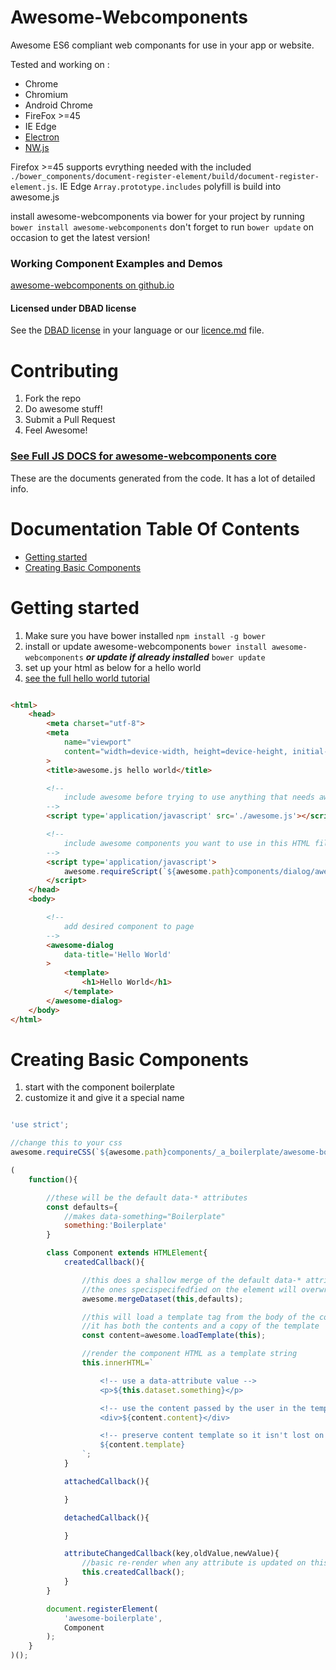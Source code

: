 # Awesome-Webcomponents

Awesome ES6 compliant web componants for use in your app or website.

Tested and working on :
* Chrome
* Chromium
* Android Chrome
* FireFox >=45
* IE Edge
* [Electron](http://electron.atom.io/)
* [NW.js](http://nwjs.io/)

Firefox >=45 supports evrything needed with the included ` ./bower_components/document-register-element/build/document-register-element.js `.
IE Edge ` Array.prototype.includes ` polyfill is build into awesome.js

install awesome-webcomponents via bower for your project by running ` bower install awesome-webcomponents ` don't forget to run ` bower update ` on occasion to get the latest version!

### Working Component Examples and Demos
[awesome-webcomponents on github.io](https://riaevangelist.github.io/awesome-webcomponents/)
#### Licensed under DBAD license
See the [DBAD license](https://github.com/philsturgeon/dbad) in your language or our [licence.md](https://github.com/RIAEvangelist/awesome-webcomponents/blob/master/LICENSE.md) file.

# Contributing
1. Fork the repo
2. Do awesome stuff!
3. Submit a Pull Request
4. Feel Awesome!

### [See Full JS DOCS for awesome-webcomponents core](https://github.com/RIAEvangelist/awesome-webcomponents/tree/master/docs/jsDocs)

These are the documents generated from the code. It has a lot of detailed info.

# Documentation Table Of Contents

- [Getting started]('#getting-started')
- [Creating Basic Components]('#creating-basic-components')

# Getting started

1. Make sure you have bower installed ` npm install -g bower `
1. install or update awesome-webcomponents ` bower install awesome-webcomponents ` ***or update if already installed*** ` bower update `
1. set up your html as below for a hello world
2. [see the full hello world tutorial](https://github.com/RIAEvangelist/awesome-webcomponents/tree/master/tutorials/001-awesome-hello-world)

```html

<html>
    <head>
        <meta charset="utf-8">
        <meta
            name="viewport"
            content="width=device-width, height=device-height, initial-scale=1.0, user-scalable=no, minimum-scale=1.0, maximum-scale=1.0"
        >
        <title>awesome.js hello world</title>

        <!--
            include awesome before trying to use anything that needs awesome
        -->
        <script type='application/javascript' src='./awesome.js'></script>

        <!--
            include awesome components you want to use in this HTML file
        -->
        <script type='application/javascript'>
            awesome.requireScript(`${awesome.path}components/dialog/awesome-dialog.js`);
        </script>
    </head>
    <body>

        <!--
            add desired component to page
        -->
        <awesome-dialog
            data-title='Hello World'
        >
            <template>
                <h1>Hello World</h1>
            </template>
        </awesome-dialog>
    </body>
</html>


```

# Creating Basic Components

1. start with the component boilerplate
2. customize it and give it a special name

```javascript

'use strict';

//change this to your css
awesome.requireCSS(`${awesome.path}components/_a_boilerplate/awesome-boilerplate.css`);

(
    function(){

        //these will be the default data-* attributes
        const defaults={
            //makes data-something="Boilerplate"
            something:'Boilerplate'
        }

        class Component extends HTMLElement{
            createdCallback(){

                //this does a shallow merge of the default data-* attributes and those specified on the element itself
                //the ones specispecifedfied on the element will overwrite the defaults
                awesome.mergeDataset(this,defaults);

                //this will load a template tag from the body of the component
                //it has both the contents and a copy of the template
                const content=awesome.loadTemplate(this);

                //render the component HTML as a template string
                this.innerHTML=`

                    <!-- use a data-attribute value -->
                    <p>${this.dataset.something}</p>

                    <!-- use the content passed by the user in the template tag -->
                    <div>${content.content}</div>

                    <!-- preserve content template so it isn't lost on re-render -->
                    ${content.template}
                `;
            }

            attachedCallback(){

            }

            detachedCallback(){

            }

            attributeChangedCallback(key,oldValue,newValue){
                //basic re-render when any attribute is updated on this instance
                this.createdCallback();
            }
        }

        document.registerElement(
            'awesome-boilerplate',
            Component
        );
    }
)();


```
